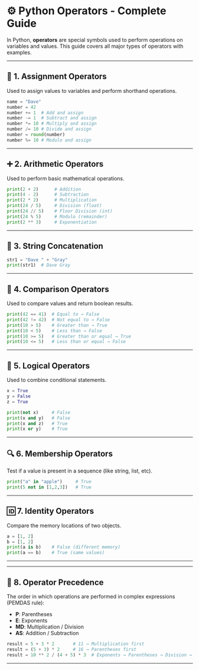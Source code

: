 # ⚙️ Python Operators - Complete Guide

In Python, **operators** are special symbols used to perform operations on variables and values. This guide covers all major types of operators with examples.

---

## 🧮 1. Assignment Operators
Used to assign values to variables and perform shorthand operations.
```python
name = "Dave"
number = 42
number += 1  # Add and assign
number -= 1  # Subtract and assign
number *= 10 # Multiply and assign
number /= 10 # Divide and assign
number = round(number)
number %= 10 # Modulo and assign
```

---

## ➕ 2. Arithmetic Operators
Used to perform basic mathematical operations.
```python
print(2 + 2)      # Addition
print(4 - 2)      # Subtraction
print(2 * 2)      # Multiplication
print(24 / 5)     # Division (float)
print(24 // 5)    # Floor Division (int)
print(24 % 5)     # Modulo (remainder)
print(2 ** 3)     # Exponentiation
```

---

## 🔗 3. String Concatenation
```python
str1 = "Dave " + "Gray"
print(str1)  # Dave Gray
```

---

## 🧾 4. Comparison Operators
Used to compare values and return boolean results.
```python
print(42 == 41)  # Equal to → False
print(42 != 42)  # Not equal to → False
print(10 > 5)    # Greater than → True
print(10 < 5)    # Less than → False
print(10 >= 5)   # Greater than or equal → True
print(10 <= 5)   # Less than or equal → False
```

---

## 🧠 5. Logical Operators
Used to combine conditional statements.
```python
x = True
y = False
z = True

print(not x)     # False
print(x and y)   # False
print(x and z)   # True
print(x or y)    # True
```

---

## 🔍 6. Membership Operators
Test if a value is present in a sequence (like string, list, etc).
```python
print("a" in "apple")     # True
print(5 not in [1,2,3])   # True
```

---

## 🆔 7. Identity Operators
Compare the memory locations of two objects.
```python
a = [1, 2]
b = [1, 2]
print(a is b)    # False (different memory)
print(a == b)    # True (same values)
```

---


---

## 🧮 8. Operator Precedence
The order in which operations are performed in complex expressions (PEMDAS rule):
- **P**: Parentheses
- **E**: Exponents
- **MD**: Multiplication / Division
- **AS**: Addition / Subtraction

```python
result = 5 + 3 * 2       # 11 → Multiplication first
result = (5 + 3) * 2     # 16 → Parentheses first
result = 10 ** 2 / (4 + 5) * 3  # Exponents → Parentheses → Division → Multiplication
```

---
